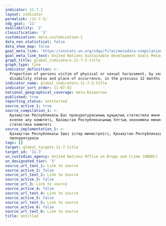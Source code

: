 ```yaml
---
indicator: 11.7.2
layout: indicator
permalink: /11-7-2/
sdg_goal: '11'
availability: '2'
classification: '3'
customisation: meta.customisation-1
data_non_statistical: false
data_show_map: false
goal_meta_link: 'https://unstats.un.org/sdgs/files/metadata-compilation/Metadata-Goal-11.pdf'
goal_meta_link_text: United Nations Sustainable Development Goals Metadata (PDF 4.0 MB)
graph_title: global_indicators.11-7-2-title
graph_type: line
indicator_definition: >-
  Proportion of persons victim of physical or sexual harassment, by sex, age,
  disability status and place of occurrence, in the previous 12 months
indicator_name: global_indicators.11-7-2-title
indicator_sort_order: 11-07-02
national_geographical_coverage: meta.Казахстан
published: true
reporting_status: notstarted
source_active_1: true
source_compilation_1: >-
  Қазақстан Республикасы Бас прокуратурасының құқықтық статистика және арнайы 
  есепке алу комитеті, Қазақстан Республикасының Ұлттық экономика министірлігі
  статистика комитеті
source_implementation_1: >-
  Қазақстан Республикасы Ішкі істер министрлігі, Қазақстан Республикасының  Бас
  прокуратурасы
tags: []
target: global_targets.11-7-title
target_id: '11.7'
un_custodian_agency: United Nations Office on Drugs and Crime (UNODC)
un_designated_tier: '3'
source_url_text_1: Link to source
source_active_2: false
source_url_text_2: Link to Source
source_active_3: false
source_url_3: Link to source
source_active_4: false
source_url_text_4: Link to source
source_active_5: false
source_url_text_5: Link to source
source_active_6: false
source_url_text_6: Link to source
title: Untitled
---
```

